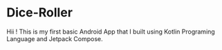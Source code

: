 # Dice-Roller
Hii ! This is my first basic Android App that I built using Kotlin Programing Language and Jetpack Compose.
